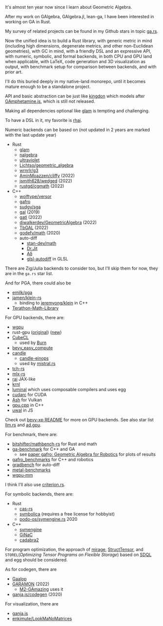 It's almost ten year now since I learn about Geometric Algebra.

After my work on GAlgebra, GAlgebra.jl, lean-ga, I have been interested in working on GA in Rust.

My survey of related projects can be found in my Github stars in topic [ga.rs](https://github.com/stars/utensil/lists/ga-rs).

Now the unified idea is to build a Rust library, with generic metric in mind (including high dimensions, degenerate metrics, and other non-Euclidean geometries), with GC in mind, with a friendly DSL and an expressive API, with numeric, symbolic, and formal backends, in both CPU and GPU land when applicable, with LaTeX, code generation and 3D visualization as output, with benchmark setup for comparison between backends, and with prior art.

I'll do this buried deeply in my native-land monorepo, until it becomes mature enough to be a standalone project.

API and basic abstraction can be just like [kingdon](https://github.com/tBuLi/kingdon) which models after [GAmphetamine.js](https://enki.ws/GAM/src/GAmphetamine.js), which is still not released.

Making all dependencies optional like [glam](https://github.com/bitshifter/glam-rs?tab=readme-ov-file#design-philosophy) is tempting and challenging.

To have a DSL in it, my favorite is [rhai](https://github.com/rhaiscript/rhai).

Numeric backends can be based on (not updated in 2 years are marked with the last update year)

- Rust
  - [glam](https://github.com/bitshifter/glam-rs)
  - [nalgebra](https://github.com/dimforge/nalgebra)
  - [ultraviolet](https://github.com/fu5ha/ultraviolet)
  - [Lichtso/geometric_algebra](https://github.com/Lichtso/geometric_algebra)
  - [wrnrlr/g3](https://github.com/wrnrlr/g3)
  - [AminMoazzen/cliffy](https://github.com/AminMoazzen/cliffy) (2022)
  - [jsmith628/wedged](https://github.com/jsmith628/wedged) (2022)
  - [rustgd/cgmath](https://github.com/rustgd/cgmath) (2022)
- C++
  - [wolftype/versor](https://github.com/wolftype/versor)
  - [gafro](https://github.com/idiap/gafro)
  - [sudgy/sga](https://github.com/sudgy/sga)
  - [gal](https://github.com/jeremyong/gal) (2019)
  - [gatl](https://github.com/laffernandes/gatl) (2022)
  - [diwalkerdev/GeometricAlgebra](https://github.com/diwalkerdev/GeometricAlgebra) (2022)
  - [TbGAL](https://github.com/Prograf-UFF/TbGAL) (2022)
  - [godefv/math](https://github.com/godefv/math) (2020)
  - auto-diff
    - [stan-dev/math](https://github.com/stan-dev/math)
    - [Dr.Jit](https://github.com/mitsuba-renderer/drjit)
    - [Aδ](https://github.com/yyuting/Adelta)
    - [glsl-autodiff](https://github.com/sibaku/glsl-autodiff) in GLSL

There are Zig/Julia backends to consider too, but I'll skip them for now, they are in the `ga.rs` star list.

And for PGA, there could also be

- [emilk/pga](https://github.com/emilk/pga)
- [jamen/klein-rs](https://github.com/jamen/klein-rs)
  - binding to [jeremyong/klein](https://github.com/jeremyong/klein) in C++
- [Terathon-Math-Library](https://github.com/EricLengyel/Terathon-Math-Library)

For GPU backends, there are:

- [wgpu](https://github.com/gfx-rs/wgpu)
- rust-gpu ([original](https://github.com/EmbarkStudios/rust-gpu)) ([new](https://github.com/Rust-GPU/rust-gpu))
- [CubeCL](https://github.com/tracel-ai/cubecl)
  - used by [Burn](https://github.com/tracel-ai/burn)
- [bevy_easy_compute](https://github.com/AnthonyTornetta/bevy_easy_compute)
- [candle](ttps://github.com/huggingface/candle)
  - [candle-einops](https://github.com/tomsanbear/candle-einops)
  - used by [mistral.rs](https://github.com/EricLBuehler/mistral.rs)
- [tch-rs](https://github.com/LaurentMazare/tch-rs)
- [mlx-rs](https://github.com/oxideai/mlx-rs)
- [rai](https://github.com/cksac/rai) JAX-like
- [krnl](https://github.com/charles-r-earp/krnl)
- [luminal](https://github.com/jafioti/luminal) which uses composable compilers and uses egg
- [cudarc](https://github.com/coreylowman/cudarc) for CUDA
- [Ash](https://github.com/ash-rs/ash) for Vulkan
- [gpu.cpp](https://github.com/AnswerDotAI/gpu.cpp) in C++
- [uwal](https://github.com/UstymUkhman/uwal) in JS

Check out [bevy-xp README](../bevy-xp/README.md) for more on GPU backends. See also star list [llm.rs](https://github.com/stars/utensil/lists/llm-rs) and [ad.gpu](https://github.com/stars/utensil/lists/ad-gpu).

For benchmark, there are:

- [bitshifter/mathbench-rs](https://github.com/bitshifter/mathbench-rs) for Rust and math
- [ga-benchmark](https://github.com/loewt/ga-benchmark) for C++ and GA
  - see [paper gafro: Geometric Algebra for Robotics](https://arxiv.org/abs/2310.19090) for plots of results
- [gafro_benchmarks](https://gitlab.com/gafro/gafro_benchmarks) for C++ and robotics
- [gradbench](https://github.com/gradbench/gradbench) for auto-diff
- [metal-benchmarks](https://github.com/philipturner/metal-benchmarks)
- [wgpu-mm](https://github.com/FL33TW00D/wgpu-mm)

I think I'll also use [criterion.rs](https://github.com/bheisler/criterion.rs).

For symbolic backends, there are:

- Rust
  - [cas-rs](https://github.com/ElectrifyPro/cas-rs)
  - [symbolica](https://github.com/benruijl/symbolica) (requires a free license for hobbyist)
  - [podo-os/symengine.rs](https://github.com/podo-os/symengine.rs) 2020
- C++
  - [symengine](https://github.com/symengine/symengine)
  - [GiNaC](https://www.ginac.de/)
  - [cadabra2](https://github.com/kpeeters/cadabra2)

For program optimization, the approach of [mirage](https://github.com/mirage-project/mirage), [StructTensor](https://github.com/edin-dal/structtensor), and `STOREL`(*Optimizing Tensor Programs on Flexible Storage*) based on [SDQL](https://github.com/edin-dal/sdql) and egg should be considered.

<!-- - [Enumo](https://github.com/uwplse/ruler), https://github.com/moves-rwth/caesar  which uses egg -->

As for codegen, there are

- [Gaalop](https://github.com/CallForSanity/Gaalop)
- [GARAMON](https://github.com/vincentnozick/garamon) (2022)
  - [M2-GAmazing](https://github.com/IMAC-projects/M2-GAmazing) uses it
- [ganja.js/codegen](https://github.com/enkimute/ganja.js/tree/master/codegen) (2020)
  
For visualization, there are

- [ganja.js](https://github.com/enkimute/ganja.js)
- [enkimute/LookMaNoMatrices](https://github.com/enkimute/LookMaNoMatrices)
